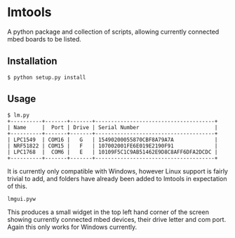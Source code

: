 # lmtools

A python package and collection of scripts, allowing currently connected mbed boards to be listed.

## Installation
```
$ python setup.py install
```

## Usage
```
$ lm.py
+----------+-------+-------+--------------------------------------+
| Name     |  Port | Drive | Serial Number                        |
+----------+-------+-------+--------------------------------------+
| LPC1549  | COM16 |   G   | 15490200055870CBF8A79A7A             |
| NRF51822 | COM15 |   F   | 107002001FE6E019E2190F91             |
| LPC1768  |  COM6 |   E   | 10109F5C1C9AB51462E9D8C8AFF6DFA2DCDC |
+----------+-------+-------+--------------------------------------+
```

It is currently only compatible with Windows, however Linux support is fairly trivial to add, and folders have already been added to lmtools in expectation of this.

```
lmgui.pyw
```

This produces a small widget in the top left hand corner of the screen showing currently connected mbed devices, their drive letter and com port. Again this only works for Windows currently.